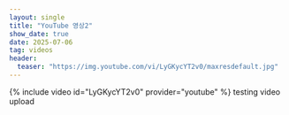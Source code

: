 ```yaml
---
layout: single
title: "YouTube 영상2"
show_date: true
date: 2025-07-06
tag: videos
header:
  teaser: "https://img.youtube.com/vi/LyGKycYT2v0/maxresdefault.jpg"
---
```

{% include video id="LyGKycYT2v0" provider="youtube" %}
testing video upload
